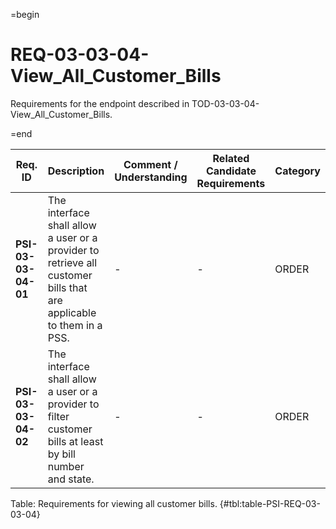 =begin

# REQ-03-03-04-View_All_Customer_Bills

Requirements for the endpoint described in TOD-03-03-04-View_All_Customer_Bills.

=end

| Req. ID                        | Description                         | Comment / Understanding                  | Related Candidate Requirements | Category                       |
| ------------------------------ | ----------------------------------- | ---------------------------------------- | ------------------------------ | ------------------------------ |
| __PSI-03-03-04-01__ | The interface shall allow a user or a provider to retrieve all customer bills that are applicable to them in a PSS. | -                       | -                              | ORDER    |
| __PSI-03-03-04-02__ | The interface shall allow a user or a provider to filter customer bills at least by bill number and state.          | -                       | -                              | ORDER    |

Table: Requirements for viewing all customer bills. {#tbl:table-PSI-REQ-03-03-04}
